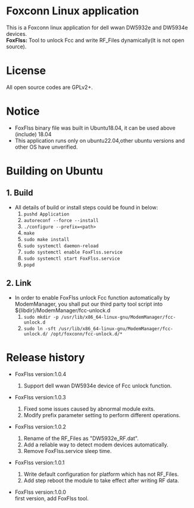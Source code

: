 # Foxconn Linux application
This is a Foxconn linux application for dell wwan DW5932e and DW5934e devices.<br>
  **FoxFlss:** Tool to unlock Fcc and write RF_Files dynamically(It is not open source).<br>

# License
All open source codes are GPLv2+.<br>

# Notice
  - FoxFlss binary file was built in Ubuntu18.04, it can be used above (include) 18.04<br>
  - This application runs only on ubuntu22.04,other ubuntu versions and other OS have unverified.

# Building on Ubuntu

## 1. Build
- All details of build or install steps could be found in below:
    1. `pushd Application`
    2. `autoreconf --force --install`
    3. `./configure --prefix=<path>`
    4. `make`
    5. `sudo make install`
    6. `sudo systemctl daemon-reload`
    7. `sudo systemctl enable FoxFlss.service`
    8. `sudo systemctl start FoxFlss.service`
    9. `popd`

## 2. Link
- In order to enable FoxFlss unlock Fcc function automatically by ModemManager, you shall put our third party tool script into ${libdir}/ModemManager/fcc-unlock.d
    1. `sudo mkdir -p /usr/lib/x86_64-linux-gnu/ModemManager/fcc-unlock.d`
    2. `sudo ln -sft /usr/lib/x86_64-linux-gnu/ModemManager/fcc-unlock.d/ /opt/foxconn/fcc-unlock.d/*`

# Release history
- FoxFlss version:1.0.4<br>
    1. Support dell wwan DW5934e device of Fcc unlock function.<br>

- FoxFlss version:1.0.3<br>
    1. Fixed some issues caused by abnormal module exits.<br>
    2. Modify prefix parameter setting to perform different operations.<br>

- FoxFlss version:1.0.2<br>
    1. Rename of the RF_Files as "DW5932e_RF.dat".<br>
    2. Add a reliable way to detect modem devices automatically.<br>
    3. Remove FoxFlss.service sleep time.<br>

- FoxFlss version:1.0.1<br>
    1. Write default configuration for platform which has not RF_Files.<br>
    2. Add step reboot the module to take effect after writing RF data.<br>

- FoxFlss version:1.0.0<br>
  first version, add FoxFlss tool.<br>
